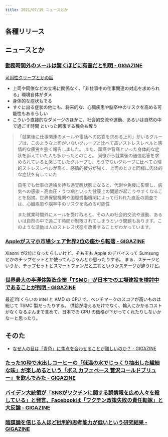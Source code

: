```yaml
---
title: 2021/07/19 ニュースとか
---
```


## 各種リリース

## ニュースとか

### [勤務時間外のメールは驚くほどに有害だと判明 - GIGAZINE](https://gigazine.net/news/20210716-emails-outside-work-hours/)
[可用性クリープとかの話](https://www.infoq.com/jp/news/2021/06/variations-new-normal/?utm_campaign=infoq_content&utm_source=infoq&utm_medium=feed&utm_term=global)

- 上司や同僚などの立場に関係なく、「非仕事中の仕事関連の対応を求められる」環境自体がダメ
- 身体的な症状もでる
- すぐに出る症状の他にも、将来的な、心臓疾患や脳卒中のリスクを高める可能性もあるらしい
- こういう直接的なダメージのほかに、社会的交流や運動、あるいは自然の中で過ごす時間 といった回復する機会も奪う

> 「就業後に仕事関連のメールや電話への応答を求める上司」がいるグループは、このような上司がいないグループと比べて高いストレスレベルと感情的な疲労を強く報告しました。
> また、頭痛や背痛といった身体的な症状を訴えていた人も多かったとのこと。
> 同僚から就業後の通信応答を求められていると感じていたグループも、そうでないグループに比べて心理的ストレスレベルが高く、感情的疲労が強く、上司のときと同様に肉体的な症状を有していた


> 自宅でも仕事の連絡を待ち過覚醒状態になると、代謝や免疫に影響し、病気への感染・高血圧・うつ病といった健康上の問題が起こりやすくなることを指摘。世界保健機関や国際労働機関によって行われた直近の調査では、心臓疾患や脳卒中のリスクを高める可能性

> また就業時間外にメールを受け取ると、その人の社会的交流や運動、あるいは自然の中で過ごす時間が制限されてしまうという問題もあります。このような活動は人のストレス状態を改善することがわかっています。


### [Appleがスマホ市場シェア世界2位の座から転落 - GIGAZINE](https://gigazine.net/news/20210716-xiaomi-number-two-smartphone-vendor/)

Xiaomi が2位になったらしいけど、そもそも Apple のデバイスって Sumsung とかのチップセットとか使ってんじゃんとか思ったりする。
まぁ、ステージというか、チップセットとスマートフォンだと工程というかステージが違うけど。

### [世界最大の半導体製造企業「TSMC」が日本での工場建設を検討中であることが判明 - GIGAZINE](https://gigazine.net/news/20210716-tsmc-japan/)

最近1年くらいの intel と AMD の CPU で、ベンチマークのスコアが高いものは総じて TSMC 製だったりする。
供給が増えるだけでなく、輸入にかかるコストがなくなるぶんまで含めて、日本での CPU の価格が下がってくれたりしないかなーと思ったり。

## そのた

- [なぜ人の目は「青色」に焦点を合わせることが難しいのか？ - GIGAZINE](https://gigazine.net/news/20210719-eyes-unable-focus-on-blue/)
### [たった10秒で水出しコーヒーの「低温の水でじっくり抽出した繊細な味」が楽しめるという「ボス カフェベース 贅沢コールドブリュー」を飲んでみた - GIGAZINE](https://gigazine.net/news/20210719-boss-cafebase-cold-brew/)
### [バイデン大統領が「SNSがワクチンに関する誤情報を広め人々を殺している」と発言、Facebookは「ワクチン政策失敗の責任転嫁」と大反論 - GIGAZINE](https://gigazine.net/news/20210719-facebook-covid-vaccines-misinformation-white-house/)
### [陰謀論を信じる人ほど批判的思考能力が低いという研究結果 - GIGAZINE](https://gigazine.net/news/20210719-conspiracy-lower-critical-thinking-skills/)
